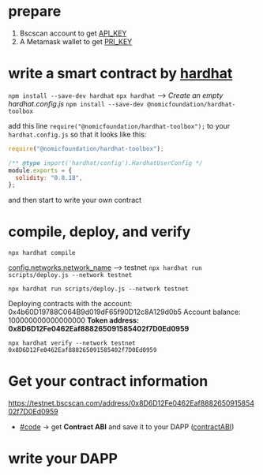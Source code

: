 # prepare
1. Bscscan account to get [API_KEY](https://bscscan.com/myapikey)
2. A Metamask wallet to get [PRI_KEY](https://support.metamask.io/hc/en-us/articles/360015289632-How-to-export-an-account-s-private-key)

# write a smart contract by [hardhat](https://hardhat.org/tutorial/creating-a-new-hardhat-project#3.-creating-a-new-hardhat-project)
`npm install --save-dev hardhat`
`npx hardhat` --> *Create an empty hardhat.config.js*
`npm install --save-dev @nomicfoundation/hardhat-toolbox`

add this line `require("@nomicfoundation/hardhat-toolbox");` to your `hardhat.config.js` so that it looks like this:

```js
require("@nomicfoundation/hardhat-toolbox");

/** @type import('hardhat/config').HardhatUserConfig */
module.exports = {
  solidity: "0.8.18",
};
```

and then start to write your own contract

# compile, deploy, and verify

`npx hardhat compile`

[config.networks.network_name](hardhat.config.cjs) --> testnet
`npx hardhat run scripts/deploy.js --network testnet`

`npx hardhat run scripts/deploy.js --network testnet`

Deploying contracts with the account: 0x4b60D19788C064B9d019dF65f90D12c8A129d0b5
Account balance: 100000000000000000
**Token address: 0x8D6D12Fe0462Eaf888265091585402f7D0Ed0959**

`npx hardhat verify --network testnet 0x8D6D12Fe0462Eaf888265091585402f7D0Ed0959`

# Get your contract information

https://testnet.bscscan.com/address/0x8D6D12Fe0462Eaf888265091585402f7D0Ed0959

- [#code](https://testnet.bscscan.com/address/0x8D6D12Fe0462Eaf888265091585402f7D0Ed0959#code)
-> get **Contract ABI** and save it to your DAPP ([contractABI](src/assets/contracts/DoubleMintABI.js))

# write your DAPP